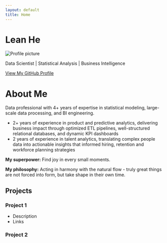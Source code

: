 ```yaml
---
layout: default
title: Home
---
```



<div class="layout">
  <div class="sidebar">
    <h1>Lean He</h1>
    <img src="/assets/css/profile.jpg" alt="Profile picture" />
    <p>Data Scientist | Statistical Analysis | Business Intelligence</p>
    <p><a href="https://github.com/mangoann">View My GitHub Profile</a></p>
  </div>

  <div class="content">
    <!-- About Me, Projects, etc. -->
  </div>
</div>

# About Me
Data professional with 4+ years of expertise in statistical modeling, large-scale data processing, and BI engineering. 
- 2+ years of experience in product and predictive analytics, delivering business impact through optimized ETL pipelines, well-structured relational databases, and dynamic KPI dashboards
- 2 years of experience in talent analytics, translating complex people data into actionable insights that informed hiring, retention and workforce planning strategies

**My superpower:** Find joy in every small moments.

**My philosophy:** Acting in harmony with the natural flow - truly great things are not forced into form, but take shape in their own time.

## Projects
### Project 1
- Description
- Links

### Project 2

